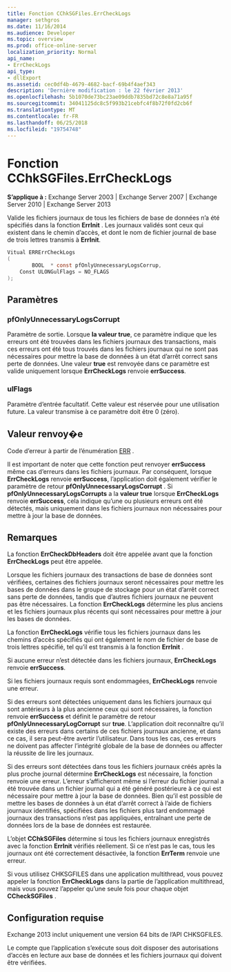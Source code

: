 ```yaml
---
title: Fonction CChkSGFiles.ErrCheckLogs
manager: sethgros
ms.date: 11/16/2014
ms.audience: Developer
ms.topic: overview
ms.prod: office-online-server
localization_priority: Normal
api_name:
- ErrCheckLogs
api_type:
- dllExport
ms.assetid: cec0df4b-4679-4682-bacf-69b4f4aef343
description: 'Dernière modification : le 22 février 2013'
ms.openlocfilehash: 5b1070de73bc23ae09ddb7835bd72c8e8a71a95f
ms.sourcegitcommit: 34041125dc8c5f993b21cebfc4f8b72f0fd2cb6f
ms.translationtype: MT
ms.contentlocale: fr-FR
ms.lasthandoff: 06/25/2018
ms.locfileid: "19754748"
---
```

# <a name="cchksgfileserrchecklogs-function"></a>Fonction CChkSGFiles.ErrCheckLogs

**S’applique à :** Exchange Server 2003 | Exchange Server 2007 | Exchange Server 2010 | Exchange Server 2013
  
Valide les fichiers journaux de tous les fichiers de base de données n’a été spécifiés dans la fonction **ErrInit** . Les journaux validés sont ceux qui existent dans le chemin d’accès, et dont le nom de fichier journal de base de trois lettres transmis à **ErrInit**.
  
```cs
Vitual ERRErrCheckLogs 
(
        BOOL  * const pfOnlyUnnecessaryLogsCorrup,
    Const ULONGulFlags = NO_FLAGS
);

```

## <a name="parameters"></a>Paramètres

### <a name="pfonlyunnecessarylogscorrupt"></a>pfOnlyUnnecessaryLogsCorrupt 
  
Paramètre de sortie. Lorsque **la valeur true**, ce paramètre indique que les erreurs ont été trouvées dans les fichiers journaux des transactions, mais ces erreurs ont été tous trouvés dans les fichiers journaux qui ne sont pas nécessaires pour mettre la base de données à un état d’arrêt correct sans perte de données. Une valeur **true** est renvoyée dans ce paramètre est valide uniquement lorsque **ErrCheckLogs** renvoie **errSuccess**. 
    
### <a name="ulflags"></a>ulFlags
  
Paramètre d’entrée facultatif. Cette valeur est réservée pour une utilisation future. La valeur transmise à ce paramètre doit être 0 (zéro).
    
## <a name="return-value"></a>Valeur renvoy�e

Code d’erreur à partir de l’énumération [ERR](cchksgfiles-err-enumeration.md) . 
  
Il est important de noter que cette fonction peut renvoyer **errSuccess** même cas d’erreurs dans les fichiers journaux. Par conséquent, lorsque **ErrCheckLogs** renvoie **errSuccess**, l’application doit également vérifier le paramètre de retour **pfOnlyUnnecessaryLogsCorrupt** . Si **pfOnlyUnnecessaryLogsCorrupts** a la **valeur true** lorsque **ErrCheckLogs** renvoie **errSuccess**, cela indique qu’une ou plusieurs erreurs ont été détectés, mais uniquement dans les fichiers journaux non nécessaires pour mettre à jour la base de données.
  
## <a name="remarks"></a>Remarques

La fonction **ErrCheckDbHeaders** doit être appelée avant que la fonction **ErrCheckLogs** peut être appelée. 
  
Lorsque les fichiers journaux des transactions de base de données sont vérifiées, certaines des fichiers journaux seront nécessaires pour mettre les bases de données dans le groupe de stockage pour un état d’arrêt correct sans perte de données, tandis que d’autres fichiers journaux ne peuvent pas être nécessaires. La fonction **ErrCheckLogs** détermine les plus anciens et les fichiers journaux plus récents qui sont nécessaires pour mettre à jour les bases de données. 
  
La fonction **ErrCheckLogs** vérifie tous les fichiers journaux dans les chemins d’accès spécifiés qui ont également le nom de fichier de base de trois lettres spécifié, tel qu’il est transmis à la fonction **ErrInit** . 
  
Si aucune erreur n’est détectée dans les fichiers journaux, **ErrCheckLogs** renvoie **errSuccess**. 
  
Si les fichiers journaux requis sont endommagées, **ErrCheckLogs** renvoie une erreur. 
  
Si des erreurs sont détectées uniquement dans les fichiers journaux qui sont antérieurs à la plus ancienne ceux qui sont nécessaires, la fonction renvoie **errSuccess** et définit le paramètre de retour **pfOnlyUnnecessaryLogCorrupt** sur **true**. L’application doit reconnaître qu’il existe des erreurs dans certains de ces fichiers journaux ancienne, et dans ce cas, il sera peut-être avertir l’utilisateur. Dans tous les cas, ces erreurs ne doivent pas affecter l’intégrité globale de la base de données ou affecter la réussite de lire les journaux.
  
Si des erreurs sont détectées dans tous les fichiers journaux créés après la plus proche journal détermine **ErrCheckLogs** est nécessaire, la fonction renvoie une erreur. L’erreur s’afficheront même si l’erreur du fichier journal a été trouvée dans un fichier journal qui a été généré postérieure à ce qui est nécessaire pour mettre à jour la base de données. Bien qu’il est possible de mettre les bases de données à un état d’arrêt correct à l’aide de fichiers journaux identifiés, spécifiées dans les fichiers plus tard endommagé journaux des transactions n’est pas appliquées, entraînant une perte de données lors de la base de données est restaurée. 
  
L’objet **CChkSGFiles** détermine si tous les fichiers journaux enregistrés avec la fonction **ErrInit** vérifiés réellement. Si ce n’est pas le cas, tous les journaux ont été correctement désactivée, la fonction **ErrTerm** renvoie une erreur. 
  
Si vous utilisez CHKSGFILES dans une application multithread, vous pouvez appeler la fonction **ErrCheckLogs** dans la partie de l’application multithread, mais vous pouvez l’appeler qu’une seule fois pour chaque objet **CCheckSGFiles** . 
  
## <a name="requirements"></a>Configuration requise

Exchange 2013 inclut uniquement une version 64 bits de l’API CHKSGFILES.
  
Le compte que l’application s’exécute sous doit disposer des autorisations d’accès en lecture aux base de données et les fichiers journaux qui doivent être vérifiées.
  

